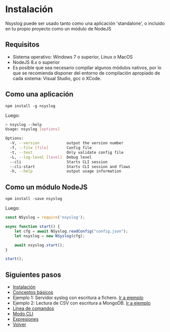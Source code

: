 # Instalación

Nsyslog puede ser usado tanto como una aplicación 'standalone', o incluido en tu propio proyecto como un módulo de NodeJS

## Requisitos
* Sistema operativo: Windows 7 o superior, Linux o MacOS
* NodeJS 8.x o superior
* Es posible que sea necesario compilar algunos módulos nativos, por lo que se recomienda disponer del entorno de compilación apropiado de cada sistema: Visual Studio, gcc o XCode.

## Como una aplicación
```
npm install -g nsyslog
```

Luego:
```bash
> nsyslog --help
Usage: nsyslog [options]

Options:
  -V, --version            output the version number
  -f, --file [file]        Config file
  -t, --test               Only validate config file
  -L, --log-level [level]  Debug level
  --cli                    Starts CLI session
  --cli-start              Starts CLI session and flows
  -h, --help               output usage information
```

## Como un módulo NodeJS
```
npm install -save nsyslog
```

Luego:
```javascript
const NSyslog = require('nsyslog');

async function start() {
	let cfg = await NSyslog.readConfig("config.json");
	let nsyslog = new NSyslog(cfg);

	await nsyslog.start();
}

start();
```

## Siguientes pasos
* [Instalación](install.md)
* [Conceptos básicos](basics.md)
* Ejemplo 1: Servidor syslog con escritura a fichero. [Ir a ejemplo](example1.md)
* Ejemplo 2: Lectura de CSV con escritura a MongoDB. [Ir a ejemplo](example2.md)
* [Línea de comandos](commands.md)
* [Modo CLI](cli.md)
* [Expresiones](expressions.md)
* [Volver](../README.md)
